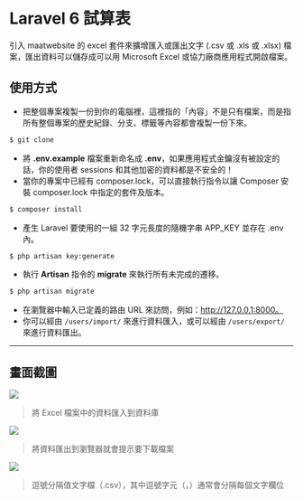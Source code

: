 # Laravel 6 試算表

引入 maatwebsite 的 excel 套件來擴增匯入或匯出文字 (.csv 或 .xls 或 .xlsx) 檔案，匯出資料可以儲存成可以用 Microsoft Excel 或協力廠商應用程式開啟檔案。

## 使用方式
- 把整個專案複製一份到你的電腦裡，這裡指的「內容」不是只有檔案，而是指所有整個專案的歷史紀錄、分支、標籤等內容都會複製一份下來。
```sh
$ git clone
```
- 將 __.env.example__ 檔案重新命名成 __.env__，如果應用程式金鑰沒有被設定的話，你的使用者 sessions 和其他加密的資料都是不安全的！
- 當你的專案中已經有 composer.lock，可以直接執行指令以讓 Composer 安裝 composer.lock 中指定的套件及版本。
```sh
$ composer install
```
- 產⽣ Laravel 要使用的一組 32 字元長度的隨機字串 APP_KEY 並存在 .env 內。
```sh
$ php artisan key:generate
```
- 執行 __Artisan__ 指令的 __migrate__ 來執行所有未完成的遷移。
```sh
$ php artisan migrate
```
- 在瀏覽器中輸入已定義的路由 URL 來訪問，例如：http://127.0.0.1:8000。
- 你可以經由 `/users/import/` 來進行資料匯入，或可以經由 `/users/export/` 來進行資料匯出。

----

## 畫面截圖
![](https://i.imgur.com/0xyV76b.png)
> 將 Excel 檔案中的資料匯入到資料庫

![](https://i.imgur.com/Vll2CxU.png)
> 將資料匯出到瀏覽器就會提示要下載檔案

![](https://i.imgur.com/DMZnTSC.png)
> 逗號分隔值文字檔（.csv），其中逗號字元（，）通常會分隔每個文字欄位
